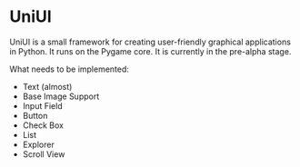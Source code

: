 # UniUI

UniUI is a small framework for creating user-friendly graphical applications in Python. It runs on the Pygame core. It is currently in the pre-alpha stage.

What needs to be implemented:
- Text (almost)
- Base Image Support
- Input Field
- Button
- Check Box
- List
- Explorer
- Scroll View